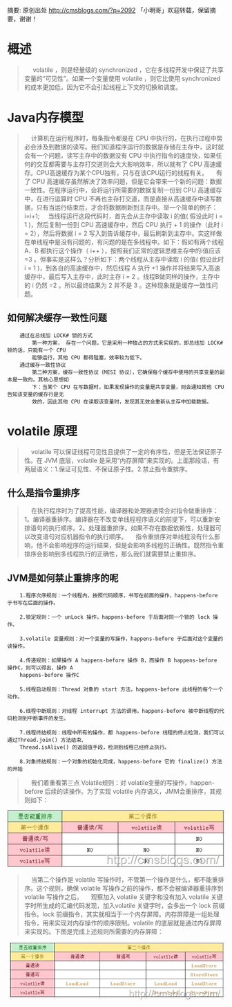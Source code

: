 摘要: 原创出处 http://cmsblogs.com/?p=2092 「小明哥」欢迎转载，保留摘要，谢谢！
# 概述

>&nbsp;&nbsp;&nbsp;&nbsp; volatile ，则是轻量级的 synchronized ，它在多线程开发中保证了共享变量的“可见性”。如果一个变量使用 volatile ，则它比使用 synchronized 的成本更加低，因为它不会引起线程上下文的切换和调度。

# Java内存模型

>&nbsp;&nbsp;&nbsp;&nbsp;计算机在运行程序时，每条指令都是在 CPU 中执行的，在执行过程中势必会涉及到数据的读写。我们知道程序运行的数据是存储在主存中，这时就会有一个问题，读写主存中的数据没有 CPU 中执行指令的速度快，如果任何的交互都需要与主存打交道则会大大影响效率，所以就有了 CPU 高速缓存。CPU高速缓存为某个CPU独有，只与在该CPU运行的线程有关。
&nbsp;&nbsp;&nbsp;&nbsp;有了 CPU 高速缓存虽然解决了效率问题，但是它会带来一个新的问题：数据一致性。在程序运行中，会将运行所需要的数据复制一份到 CPU 高速缓存中，在进行运算时 CPU 不再也主存打交道，而是直接从高速缓存中读写数据，只有当运行结束后，才会将数据刷新到主存中。举一个简单的例子：i=i+1;
&nbsp;&nbsp;&nbsp;&nbsp;当线程运行这段代码时，首先会从主存中读取 i 的值( 假设此时 i = 1 )，然后复制一份到 CPU 高速缓存中，然后 CPU 执行 + 1 的操作（此时 i = 2），然后将数据 i = 2 写入到告诉缓存中，最后刷新到主存中。实这样做在单线程中是没有问题的，有问题的是在多线程中。如下：假如有两个线程 A、B 都执行这个操作（ i++ ），按照我们正常的逻辑思维主存中的i值应该=3 。但事实是这样么？分析如下：两个线程从主存中读取 i 的值( 假设此时 i = 1 )，到各自的高速缓存中，然后线程 A 执行 +1 操作并将结果写入高速缓存中，最后写入主存中，此时主存 i = 2 。线程B做同样的操作，主存中的 i 仍然 =2 。所以最终结果为 2 并不是 3 。这种现象就是缓存一致性问题。

## 如何解决缓存一致性问题

```text
    通过在总线加 LOCK# 锁的方式
        第一种方案， 存在一个问题，它是采用一种独占的方式来实现的，即总线加 LOCK# 锁的话，只能有一个 CPU 
        能够运行，其他 CPU 都得阻塞，效率较为低下。
    通过缓存一致性协议
        第二种方案，缓存一致性协议（MESI 协议），它确保每个缓存中使用的共享变量的副本是一致的。其核心思想如
        下：当某个 CPU 在写数据时，如果发现操作的变量是共享变量，则会通知其他 CPU 告知该变量的缓存行是无
        效的，因此其他 CPU 在读取该变量时，发现其无效会重新从主存中加载数据。
```

#  volatile 原理

>&nbsp;&nbsp;&nbsp;&nbsp;volatile 可以保证线程可见性且提供了一定的有序性，但是无法保证原子性。在 JVM 底层，volatile 是采用“内存屏障”来实现的。上面那段话，有两层语义：1.保证可见性、不保证原子性。2.禁止指令重排序。

## 什么是指令重排序

>&nbsp;&nbsp;&nbsp;&nbsp;在执行程序时为了提高性能，编译器和处理器通常会对指令做重排序：1。编译器重排序。编译器在不改变单线程程序语义的前提下，可以重新安排语句的执行顺序。2。处理器重排序。如果不存在数据依赖性，处理器可以改变语句对应机器指令的执行顺序。
&nbsp;&nbsp;&nbsp;&nbsp;指令重排序对单线程没有什么影响，他不会影响程序的运行结果，但是会影响多线程的正确性。既然指令重排序会影响到多线程执行的正确性，那么我们就需要禁止重排序。

## JVM是如何禁止重排序的呢

```text
    1.程序次序规则：一个线程内，按照代码顺序，书写在前面的操作，happens-before 于书写在后面的操作。

    2.锁定规则：一个 unLock 操作，happens-before 于后面对同一个锁的 lock 操作。

    3.volatile 变量规则：对一个变量的写操作，happens-before 于后面对这个变量的读操作。

    4.传递规则：如果操作 A happens-before 操作 B，而操作 B happens-before 操作C，则可以得出，操作 A 
    happens-before 操作C

    5.线程启动规则：Thread 对象的 start 方法，happens-before 此线程的每个一个动作。
    
    6.线程中断规则：对线程 interrupt 方法的调用，happens-before 被中断线程的代码检测到中断事件的发生。

    7.线程终结规则：线程中所有的操作，都 happens-before 线程的终止检测，我们可以通过Thread.join() 方法结束、
    Thread.isAlive() 的返回值手段，检测到线程已经终止执行。

    8.对象终结规则：一个对象的初始化完成，happens-before 它的 finalize() 方法的开始
```

>&nbsp;&nbsp;&nbsp;&nbsp;我们着重看第三点 Volatile规则：对 volatile变量的写操作，happen-before 后续的读操作。为了实现 volatile 内存语义，JMM会重排序，其规则如下：


![在这里插入图片描述](https://github.com/wuxiaobo000111/pictures/blob/master/2019-05-10/20.png?raw=true)


>&nbsp;&nbsp;&nbsp;&nbsp;当第二个操作是 volatile 写操作时，不管第一个操作是什么，都不能重排序。这个规则，确保 volatile 写操作之前的操作，都不会被编译器重排序到 volatile 写操作之后。
&nbsp;&nbsp;&nbsp;&nbsp;观察加入 volatile 关键字和没有加入 volatile 关键字时所生成的汇编代码发现，加入volatile 关键字时，会多出一个 lock 前缀指令。lock 前缀指令，其实就相当于一个内存屏障。内存屏障是一组处理指令，用来实现对内存操作的顺序限制。volatile 的底层就是通过内存屏障来实现的。下图是完成上述规则所需要的内存屏障：

![在这里插入图片描述](https://github.com/wuxiaobo000111/pictures/blob/master/2019-05-10/21.png?raw=true)